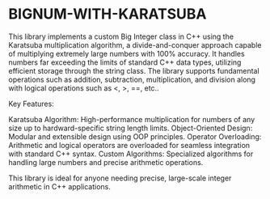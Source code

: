 # BIGNUM-WITH-KARATSUBA
This library implements a custom Big Integer class in C++ using the Karatsuba multiplication algorithm, a divide-and-conquer approach capable of multiplying extremely large numbers with 100% accuracy. It handles numbers far exceeding the limits of standard C++ data types, utilizing efficient storage through the string class. The library supports fundamental operations such as addition, subtraction, multiplication, and division along with logical operations such as <, >, ==, etc..

Key Features:

  Karatsuba Algorithm: High-performance multiplication for numbers of any size up to hardward-specific string length limits.
  Object-Oriented Design: Modular and extensible design using OOP principles.
  Operator Overloading: Arithmetic and logical operators are overloaded for seamless integration with standard C++ syntax.
  Custom Algorithms: Specialized algorithms for handling large numbers and precise arithmetic operations.
  
This library is ideal for anyone needing precise, large-scale integer arithmetic in C++ applications.
